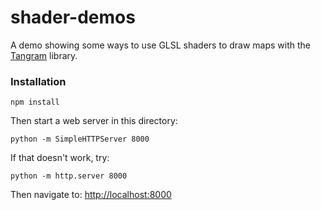# shader-demos

A demo showing some ways to use GLSL shaders to draw maps with the [Tangram](http://github.com/tangrams/tangram) library.

### Installation

    npm install

Then start a web server in this directory:

    python -m SimpleHTTPServer 8000
    
If that doesn't work, try:

    python -m http.server 8000
    
Then navigate to: [http://localhost:8000](http://localhost:8000)
